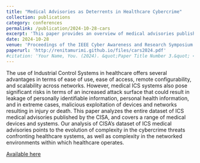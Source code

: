 ```yaml
---
title: "Medical Advisories as Deterrents in Healthcare Cybercrime"
collection: publications
category: conferences
permalink: /publication/2024-10-28-cars
excerpt: 'This paper provides an overview of medical advisories published by the CISA as part of their Industrial Control Systems (ICS) advisories intitiative, and highlights the cybersecurity-related complexity in the networked environments within which healthcare operates.'
date: 2024-10-28
venue: 'Proceedings of the IEEE Cyber Awareness and Research Symposium (CARS) - Authors: Nastaran Hadipour, Renita Murimi'
paperurl: 'http://renitamurimi.github.io/files/cars2024.pdf'
#citation: 'Your Name, You. (2024). &quot;Paper Title Number 3.&quot; <i>GitHub Journal of Bugs</i>. 1(3).'
---
```


The use of Industrial Control Systems in healthcare offers several advantages in terms of ease of use, ease of access, remote configurability, and scalability across networks. However, medical ICS systems also pose significant risks in terms of an increased attack surface that could result in leakage of personally identifiable information, personal health information, and in extreme cases, malicious exploitation of devices and networks resulting in injury or death. This paper analyzes the entire dataset of ICS medical advisories published by the CISA, and covers a range of medical devices and systems. Our analysis of CISA’s dataset of ICS medical advisories points to the evolution of complexity in the cybercrime threats confronting healthcare systems, as well as complexity in the networked environments within which healthcare operates.

[Available here](https://ieeexplore.ieee.org/abstract/document/10778642/)
